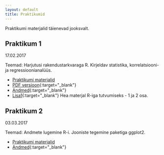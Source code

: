 ```yaml
---
layout: default
title: Praktikumid
---
```


Praktikumi materjalid täienevad jooksvalt.

## Praktikum 1

17.02.2017 

Teemad: Harjutusi rakendustarkvaraga R. Kirjeldav statistika, korrelatsiooni- ja regressioonianalüüs.

* [Praktikumi materjalid](../1praktikum)
* [PDF versioon](https://docs.google.com/viewer?url=https://raw.githubusercontent.com/datamartin/datamartin.github.io/master/_1praktikum/1praktikum17.pdf){:target="_blank"}
* [Andmed](https://drive.google.com/open?id=0B2UdK0gBuiRAQUFZN3JlU1FrYjg){:target="_blank"}
* [Lisa1](http://andmeteadus.github.io/2016/rakendustarkvara_R/#luhike-sissejuhatus){:target="_blank"} Hea materjal R-iga tutvumiseks - 1 ja 2 osa.

## Praktikum 2

03.03.2017 

Teemad: Andmete lugemine R-i. Jooniste tegemine paketiga ggplot2.

* [Praktikumi materjalid](../2praktikum)
* [Andmed](https://drive.google.com/open?id=0B2UdK0gBuiRAeGhtdjI5Qzc4enc){:target="_blank"}

